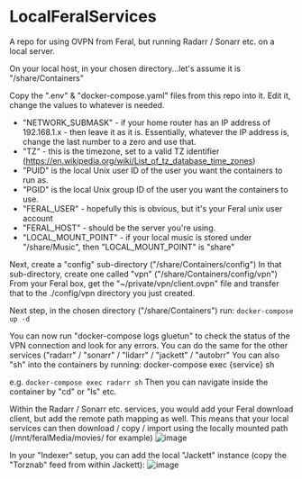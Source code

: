 # LocalFeralServices
A repo for using OVPN from Feral, but running Radarr / Sonarr etc. on a local server.

On your local host, in your chosen directory...let's assume it is "/share/Containers"

Copy the ".env" & "docker-compose.yaml" files from this repo into it.
Edit it, change the values to whatever is needed.
* "NETWORK_SUBMASK" - if your home router has an IP address of 192.168.1.x - then leave it as it is. Essentially, whatever the IP address is, change the last number to a zero and use that.
* "TZ" - this is the timezone, set to a valid TZ identifier (https://en.wikipedia.org/wiki/List_of_tz_database_time_zones)
* "PUID" is the local Unix user ID of the user you want the containers to run as.
* "PGID" is the local Unix group ID of the user you want the containers to use.
* "FERAL_USER" - hopefully this is obvious, but it's your Feral unix user account
* "FERAL_HOST" - should be the server you're using.
* "LOCAL_MOUNT_POINT" - if your local music is stored under "/share/Music", then "LOCAL_MOUNT_POINT" is "share"

Next, create a "config" sub-directory ("/share/Containers/config")
In that sub-directory, create one called "vpn" ("/share/Containers/config/vpn")
From your Feral box, get the "~/private/vpn/client.ovpn" file and transfer that to the ./config/vpn directory you just created.

Next step, in the chosen directory ("/share/Containers") run:
```docker-compose up -d```

You can now run "docker-compose logs gluetun" to check the status of the VPN connection and look for any errors.
You can do the same for the other services ("radarr" / "sonarr" / "lidarr" / "jackett" / "autobrr"
You can also "sh" into the containers by running:
docker-compose exec {service} sh

e.g. ```docker-compose exec radarr sh```
Then you can navigate inside the container by "cd" or "ls" etc.

Within the Radarr / Sonarr etc. services, you would add your Feral download client, but add the remote path mapping as well.
This means that your local services can then download / copy / import using the locally mounted path (/mnt/feralMedia/movies/ for example)
![image](https://github.com/GitHubMilo/LocalFeralServices/assets/22710842/ac86a617-0b69-4470-9307-7265f0bfc41f)

In your "Indexer" setup, you can add the local "Jackett" instance (copy the "Torznab" feed from within Jackett):
![image](https://github.com/GitHubMilo/LocalFeralServices/assets/22710842/a51b8275-0cd4-46e9-bb4d-4920ad553e85)
